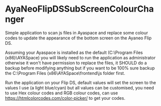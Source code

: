 # AyaNeoFlipDSSubScreenColourChanger

Simple application to scan js files in Ayaspace and replace some colour codes to update the appearance of the bottom screen on the Ayaneo Flip DS.

Assuming your Ayaspace is installed as the default (C:\Program Files (x86)\AYASpace) you will likely need to run the application as administrator otherwise it won't have permission to replace the files, it SHOULD do a backup before modifying anything but if you want to be 100% sure backup the C:\Program Files (x86\\AYASpace\frontend\js folder first.

Run the application on your Flip DS, default values will set the screen to the values I use (a light blue/cyan) but all values can be customised, you need to use Hex colour codes and RGB colour codes, can use https://htmlcolorcodes.com/color-picker/ to get your codes.